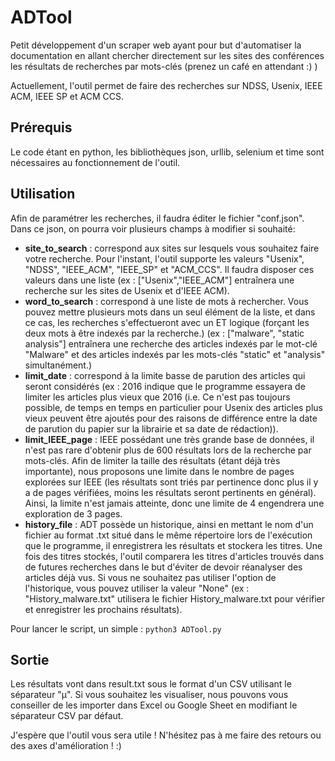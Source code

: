 # ADTool

Petit développement d'un scraper web ayant pour but d'automatiser la documentation en allant chercher directement sur les sites des conférences les résultats de recherches par mots-clés (prenez un café en attendant :) )

Actuellement, l'outil permet de faire des recherches sur NDSS, Usenix, IEEE ACM, IEEE SP et ACM CCS.

## Prérequis

Le code étant en python, les bibliothèques json, urllib, selenium et time sont nécessaires au fonctionnement de l'outil.

## Utilisation

Afin de paramétrer les recherches, il faudra éditer le fichier "conf.json". Dans ce json, on pourra voir plusieurs champs à modifier si souhaité:

* **site_to_search** : correspond aux sites sur lesquels vous souhaitez faire votre recherche. Pour l'instant, l'outil supporte les valeurs "Usenix", "NDSS", "IEEE_ACM", "IEEE_SP" et "ACM_CCS". Il faudra disposer ces valeurs dans une liste (ex : ["Usenix","IEEE_ACM"] entraînera une recherche sur les sites de Usenix et d'IEEE ACM).
* **word_to_search** : correspond à une liste de mots à rechercher. Vous pouvez mettre plusieurs mots dans un seul élément de la liste, et dans ce cas, les recherches s'effectueront avec un ET logique (forçant les deux mots à être indexés par la recherche.) (ex : ["malware", "static analysis"] entraînera une recherche des articles indexés par le mot-clé "Malware" et des articles indexés par les mots-clés "static" et "analysis" simultanément.)
* **limit_date** : correspond à la limite basse de parution des articles qui seront considérés (ex : 2016 indique que le programme essayera de limiter les articles plus vieux que 2016 (i.e. Ce n'est pas toujours possible, de temps en temps en particulier pour Usenix des articles plus vieux peuvent être ajoutés pour des raisons de différence entre la date de parution du papier sur la librairie et sa date de rédaction)).
* **limit_IEEE_page** : IEEE possédant une très grande base de données, il n'est pas rare d'obtenir plus de 600 résultats lors de la recherche par mots-clés. Afin de limiter la taille des résultats (étant déjà très importante), nous proposons une limite dans le nombre de pages explorées sur IEEE (les résultats sont triés par pertinence donc plus il y a de pages vérifiées, moins les résultats seront pertinents en général). Ainsi, la limite n'est jamais atteinte, donc une limite de 4 engendrera une exploration de 3 pages.
* **history_file** : ADT possède un historique, ainsi en mettant le nom d'un fichier au format .txt situé dans le même répertoire lors de l'exécution que le programme, il enregistrera les résultats et stockera les titres. Une fois des titres stockés, l'outil comparera les titres d'articles trouvés dans de futures recherches dans le but d'éviter de devoir réanalyser des articles déjà vus. Si vous ne souhaitez pas utiliser l'option de l'historique, vous pouvez utiliser la valeur "None" (ex : "History_malware.txt" utilisera le fichier History_malware.txt pour vérifier et enregistrer les prochains résultats).

Pour lancer le script, un simple : `python3 ADTool.py`

## Sortie

Les résultats vont dans result.txt sous le format d'un CSV utilisant le séparateur "µ". Si vous souhaitez les visualiser, nous pouvons vous conseiller de les importer dans Excel ou Google Sheet en modifiant le séparateur CSV par défaut.

J'espère que l'outil vous sera utile ! N'hésitez pas à me faire des retours ou des axes d'amélioration ! :)

